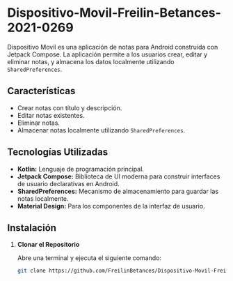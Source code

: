 # Dispositivo-Movil-Freilin-Betances-2021-0269
Dispositivo Movil es una aplicación de notas para Android construida con Jetpack Compose. La aplicación permite a los usuarios crear, editar y eliminar notas, y almacena los datos localmente utilizando `SharedPreferences`.

## Características

- Crear notas con título y descripción.
- Editar notas existentes.
- Eliminar notas.
- Almacenar notas localmente utilizando `SharedPreferences`.

## Tecnologías Utilizadas

- **Kotlin:** Lenguaje de programación principal.
- **Jetpack Compose:** Biblioteca de UI moderna para construir interfaces de usuario declarativas en Android.
- **SharedPreferences:** Mecanismo de almacenamiento para guardar las notas localmente.
- **Material Design:** Para los componentes de la interfaz de usuario.

## Instalación

1. **Clonar el Repositorio**

   Abre una terminal y ejecuta el siguiente comando:

   ```bash
   git clone https://github.com/FreilinBetances/Dispositivo-Movil-Freilin-Betances-2021-0269.git
